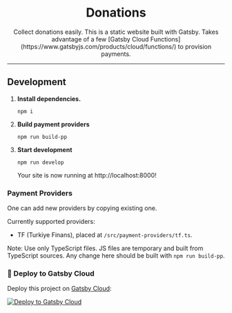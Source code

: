 <h1 align="center">
  Donations
</h1>

<p align="center">
  Collect donations easily. This is a static website built with Gatsby. Takes advantage of a few [Gatsby Cloud Functions](https://www.gatsbyjs.com/products/cloud/functions/) to provision payments.
</p>

---

## Development

1.  **Install dependencies.**

    ```shell
    npm i
    ```

3. **Build payment providers**
   
   ```shell
   npm run build-pp
   ```

4.  **Start development**

    ```shell
    npm run develop
    ```
    Your site is now running at http://localhost:8000!

### Payment Providers

One can add new providers by copying existing one.

Currently supported providers:
- TF (Turkiye Finans), placed at `/src/payment-providers/tf.ts`.

Note: Use only TypeScript files. JS files are temporary and built from TypeScript sources. Any change here should be built with `npm run build-pp`.

### 🚀 Deploy to Gatsby Cloud

Deploy this project on [Gatsby Cloud](https://www.gatsbyjs.com/cloud/):

[<img src="https://www.gatsbyjs.com/deploynow.svg" alt="Deploy to Gatsby Cloud">](https://www.gatsbyjs.com/dashboard/deploynow?url=https://gitlab.aurorabilisim.com/ismail.demirbilek/donations)
